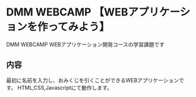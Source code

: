 # DMM WEBCAMP 【WEBアプリケーションを作ってみよう】
DMM WEBCAMP WEBアプリケーション開発コースの学習課題です

## 内容
最初に名前を入力し、おみくじを引くことができるWEBアプリケーションです。
HTML,CSS,Javascriptにて動作します。
